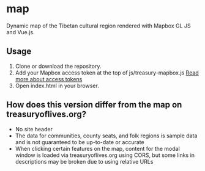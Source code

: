 # map
Dynamic map of the Tibetan cultural region rendered with Mapbox GL JS and Vue.js.

## Usage
1. Clone or download the repository.
2. Add your Mapbox access token at the top of js/treasury-mapbox.js [Read more about access tokens](https://docs.mapbox.com/help/how-mapbox-works/access-tokens/)
3. Open index.html in your browser.

## How does this version differ from the map on treasuryoflives.org?
* No site header
* The data for communities, county seats, and folk regions is sample data and is not guaranteed to be up-to-date or accurate
* When clicking certain features on the map, content for the modal window is loaded via treasuryoflives.org using CORS, but some links in descriptions may be broken due to using relative URLs

